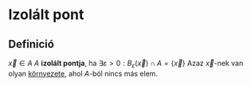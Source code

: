 # Izolált pont

## Definició
$\vec{x} \in A$ $A$ **izolált pontja**, ha $\exists \varepsilon > 0 : B_\varepsilon(\vec{x}) \cap A = \{\vec{x}\}$
Azaz $\vec{x}$-nek van olyan [környezete](kornyezet.md), ahol $A$-ból nincs más elem. 